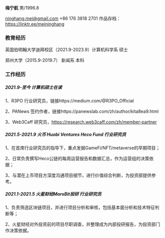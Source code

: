 **梅宁航**     男/1996.8

ninghang.mei@gmail.com  +86 176 3818 2701  作品存档：https://linktr.ee/meininghang

### 教育经历 

英国伯明翰⼤学迪拜校区（2021.9-2023.9）计算机科学系       硕⼠

郑州⼤学（2015.9-2019.7）                          新闻系                  本科         

### 工作经历 

##### 2021.9-至今 计算机硕士在读

1、R3PO 行业研究员，链接https://medium.com/@R3PO_Official

2、PANews 签约作者，链接https://panewslab.com/zh/author/kita8ea9.html

3、Web3Caff 研究员，https://research.web3caff.com/zh/member-partner

##### 2021.5-2021.9 火币 Huobi Ventures Heco Fund                                          ⾏业研究员 

1、在⾸席⾏业研究员的指导下，重点发掘GameFi/NFT/metaverse的早期项⽬；

2、⽇常负责撰写Heco公链的每周运营报告和数据汇总，作为运营组的决策依据；

3、与潜在上币项⽬⽅深度沟通项目细节，进⾏价值综合判断，为投资部提供参考。

##### 2021.1-2021.5  火星财经MarsBit投研                                                            行业研究员

1、负责筛选区块链项⽬，并进⾏项⽬分析和审核，包括基本⾯分析和技术特征判断等；

2、火星财经对外投资前的项目尽职调查，并整理成为内部投研报告，为投资部⻔作决策依据。

